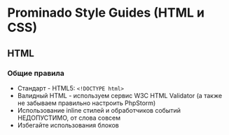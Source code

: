 # Prominado Style Guides (HTML и CSS)

## HTML
### Общие правила
* Стандарт - HTML5: ``<!DOCTYPE html>``
* Валидный HTML - используем сервис W3C HTML Validator (а также не забываем правильно настроить PhpStorm)
* Использование inline стилей и обработчиков событий НЕДОПУСТИМО, от слова совсем
* Избегайте использования блоков <style> и <script>, подключайте внешние скрипты и стили, даже если там «одна маленькая функция»
* Не используйте entity ``&mdash;``, ``&quot;`` и т.д. в тексте

### Правила форматирования
* Каждый блочный элемент должен начинаться с новой строки
* Дочерние элементы должны иметь отступы относительно родительского элемента
* Теги и атрибуты должны быть строчными (lowercase)
* Значение атрибутов должны заключаться в двойные кавычки: ``<img src="/img.jpg" alt="image alt">``
* Порядок атрибутов должен быть единообразным, атрибуты ``data-*`` будут последними

## CSS
### Общие правила
* Названия селекторов - только на английском языке
* Валидный CSS - используем сервис W3C CSS validator (а также не забываем правильно настроить PhpStorm)
* Не используйте #ID в CSS, у них нет никаких преимуществ перед классами, но при этом - высокая специфичность и отсутствие возможности повторного использования
* Используйте минимально необходимую вложенность селектора, если работает ``.nav-head``, то не нужно прописывать ``.nav .nav-head``, результат тот же
* Не квалифицируйте селектор без необходимости, не стоит писать ``ul.nav``, если можно обойтись лишь ``.nav``
* При выборе имени класса следует помнить, что имя должно однозначно указывать на назначение либо содержание элементов, но никак не визуальные атрибуты
* Наименование классов согласно [БЭМ'у](https://ru.bem.info/methodology/naming-convention/#Стиль-Гарри-Робертса)

````html
<div class="block">
    <div class="block__item">
        <div class="block__text is-warning is-strong">Text</div>
    </div>
</div>
````

### Правила форматирования
* Теги, классы, свойства - всё в нижнем регистре (lowercase)
* При перечислении селекторов каждый из них должен быть записан с новой строки
* Между селектором и открывающей фигурной скобочкой должен быть пробел
* При описании свойств добавляйте пробел только после двоеточия
* Каждое новое свойство следует записывать с новой строки
* В конце строчки со свойствами следует писать точку с запятой
* При указании цвета, не используйте именованные цвета: пишите color: ``#ff0;`` вместо ``color:red;``
* Для отключение границ, следует использовать ``border: 0;`` вместо ``border: none``;
* Закрывающаяся фигурная скобочка должна быть на новой строке
* Между блоками правил должна быть пустая строка